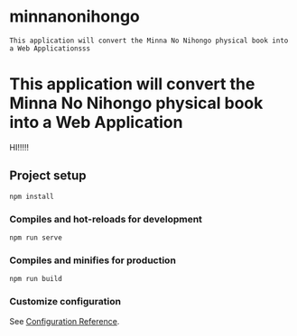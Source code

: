 # minnanonihongo
```
This application will convert the Minna No Nihongo physical book into a Web Applicationsss
```

# This application will convert the Minna No Nihongo physical book into a Web Application
 HI!!!!!
 
## Project setup
```
npm install
```

### Compiles and hot-reloads for development
```
npm run serve
```

### Compiles and minifies for production
```
npm run build
```

### Customize configuration
See [Configuration Reference](https://cli.vuejs.org/config/).
